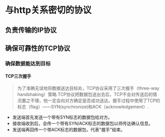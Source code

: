 # 与http关系密切的协议
## 负责传输的IP协议
## 确保可靠性的TCP协议
### 确保数据能达到目标
#### TCP三次握手
> 为了准确无误地将数据送达目标处，TCP协议采用了三次握手（three-way handshaking）策略.TCP协议把数据包送出去后，TCP不会对传送后的情况置之不理，他一定会向对方确定是否成功送达。握手过程中使用了TCP的标志（flag）——SYN(synchronize)和ACK（acknowledgement）.
* 发送端首先发送一个带有SYN标志的数据包给对方。
* 接收端收到后，会传一个带有SYN/ACK标志的数据包以师传达确认信息。
* 发送端再回传一个带ACK标志的数据包，代表"握手"结束。